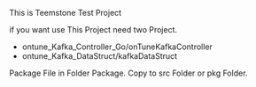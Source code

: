 This is Teemstone Test Project

if you want use This Project need two Project.
  - ontune_Kafka_Controller_Go/onTuneKafkaController
  - ontune_Kafka_DataStruct/kafkaDataStruct

Package File in Folder Package.
Copy to src Folder or pkg Folder.
